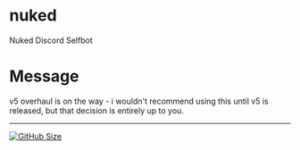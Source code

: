 # nuked
Nuked Discord Selfbot

# Message
v5 overhaul is on the way - i wouldn't recommend using this until v5 is released, but that decision is entirely up to you. 

---

[![GitHub Size](https://img.shields.io/github/repo-size/coital/nuked?style=flat-square)]()


